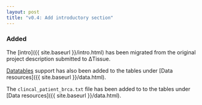 ```yaml
---
layout: post
title: "v0.4: Add introductory section"
---
```


### Added

The [intro]({{ site.baseurl }}/intro.html) has been migrated from
the original project description submitted to ΔTissue.

[Datatables](https://datatables.net/) support has also been added
to the tables under [Data resources]({{ site.baseurl }}/data.html).

The `clincal_patient_brca.txt` file has been added to
to the tables under [Data resources]({{ site.baseurl }}/data.html).
